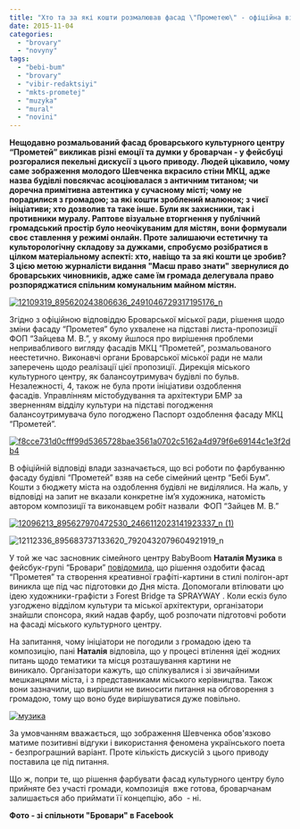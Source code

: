 ```yaml
---
title: "Хто та за які кошти розмалював фасад \"Прометею\" - офіційна відповідь броварської влади"
date: 2015-11-04
categories: 
  - "brovary"
  - "novyny"
tags: 
  - "bebi-bum"
  - "brovary"
  - "vibir-redaktsiyi"
  - "mkts-prometej"
  - "muzyka"
  - "mural"
  - "novini"
---
```


**Нещодавно розмальований фасад броварського культурного центру “Прометей” викликав різні емоції та думки у броварчан - у фейсбуці розгоралися пекельні дискусії з цього приводу. Людей цікавило, чому саме зображення молодого Шевченка вкрасило стіни МКЦ, адже назва будівлі повсякчас асоціювалася з античним титаном; чи доречна примітивна автентика у сучасному місті; чому не порадилися з громадою; за які кошти зроблений малюнок; з чиєї ініціативи; хто дозволив та таке інше. Були як захисники, так і противники муралу. Раптове візуальне вторгнення у публічний громадський простір було неочікуваним для містян, вони формували своє ставлення у режимі онлайн. Проте залишаючи естетичну та культорологічну складову за дужками, спробуємо розібратися в цілком матеріальному аспекті: хто, навіщо та за які кошти це зробив? З цією метою журналісти видання "Маєш право знати" звернулися до броварських чиновників, адже саме їм громада делегувала право розпоряджатися спільним комунальним майном містян.**

[![12109319_895620243806636_2491046729317195176_n](https://mpz.brovary.org/wp-content/uploads/2015/11/12109319_895620243806636_2491046729317195176_n.jpg)](https://mpz.brovary.org/wp-content/uploads/2015/11/12109319_895620243806636_2491046729317195176_n.jpg)

Згідно з офіційною відповіддю Броварської міської ради, рішення щодо зміни фасаду “Прометея” було ухвалене на підставі листа-пропозиції ФОП “Зайцева М. В.”, у якому йшлося про вирішення проблеми непривабливого вигляду фасадів МКЦ “Прометей”, розмальованого неестетично. Виконавчі органи Броварської міської ради не мали заперечень щодо реалізації цієї пропозиції. Дирекція міського культурного центру, як балансоутримувач будівлі по бульв. Незалежності, 4, також не була проти ініціативи оздоблення фасадів. Управлінням містобудування та архітектури БМР за зверненням відділу культури на підставі погодження балансоутримувача було погоджено Паспорт оздоблення фасаду МКЦ “Прометей”.

[![f8cce731d0cfff99d5365728bae3561a0702c5162a4d979f6e69144c1e3f2db4](https://mpz.brovary.org/wp-content/uploads/2015/11/f8cce731d0cfff99d5365728bae3561a0702c5162a4d979f6e69144c1e3f2db4.jpg)](https://mpz.brovary.org/wp-content/uploads/2015/11/f8cce731d0cfff99d5365728bae3561a0702c5162a4d979f6e69144c1e3f2db4.jpg)

В офіційній відповіді влади зазначається, що всі роботи по фарбуванню фасаду будівлі “Прометей” взяв на себе сімейний центр “Бебі Бум”. Кошти з бюджету міста на оздоблення будівлі не виділялися. На жаль, у відповіді на запит не вказали конкретне ім’я художника, натомість автором композиції та виконавцем робіт назвали  ФОП “Зайцев М. В.”

[![12096213_895627970472530_2466112023141923337_n (1)](https://mpz.brovary.org/wp-content/uploads/2015/11/12096213_895627970472530_2466112023141923337_n-1.jpg)](https://mpz.brovary.org/wp-content/uploads/2015/11/12096213_895627970472530_2466112023141923337_n-1.jpg)

![12112336_895683737133620_7920432079604921919_n](https://mpz.brovary.org/wp-content/uploads/2015/11/12112336_895683737133620_7920432079604921919_n.jpg)

У той же час засновник сімейного центру BabyBoom **Наталія Музика** в фейсбук-групі “Бровари” [повідомила](https://www.facebook.com/groups/brovary/permalink/1119980944698537/), що рішення оздобити фасад “Прометея” та створення креативної графіті-картини в стилі полігон-арт виникла ще під час підготовки до Дня міста. Допомогали втілювати цю ідею художники-графісти з Forest Bridge та SPRAYWAY . Коли ескіз було узгоджено відділом культури та міської архітектури, організатори знайшли спонсора, який надав фарбу, щоб розпочати підготовчі роботи на фасаді міського культурного центру.

На запитання, чому ініціатори не погодили з громадою ідею та композицію, пані **Наталія** відповіла, що у процесі втілення ідеї жодних питань щодо тематики та місця розташування картини не виникало. Організатори кажуть, що спілкувалися і зі звичайними мешканцями міста, і з представниками міського керівництва. Також вони зазначили, що вирішили не виносити питання на обговорення з громадою, тому що воно буде вирішуватися дуже повільно.

[![музика](https://mpz.brovary.org/wp-content/uploads/2015/11/muzyka.jpg)](https://mpz.brovary.org/wp-content/uploads/2015/11/muzyka.jpg)

За умовчанням вважається, що зображення Шевченка обов'язково матиме позитивні відгуки і використання феномена українського поета - безпрограшний варіант. Проте кількість дискусій з цього приводу поставила це під питання.

Що ж, попри те, що рішення фарбувати фасад культурного центру було прийняте без участі громади, композиція  вже готова, броварчанам залишається або приймати її концепцію, або  - ні.

**Фото - зі спільноти "Бровари" в Facebook**

